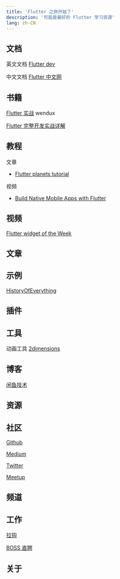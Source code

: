```yaml
---
title: 'Flutter 之旅开始了'
description: '可能是最好的 Flutter 学习资源'
lang: zh-CN
---
```


## 文档

英文文档 [Flutter dev](https://flutter.dev/docs)

中文文档 [Flutter 中文网](https://flutterchina.club/docs/)

## 书籍

[Flutter 实战](https://book.flutterchina.club/) wendux

[Flutter 完整开发实战详解](https://guoshuyu.cn/home/wx/)

## 教程

文章

- [Flutter planets tutorial](https://sergiandreplace.com/planets-flutter-from-design-to-app/)

视频

- [Build Native Mobile Apps with Flutter](https://eu.udacity.com/course/build-native-mobile-apps-with-flutter--ud905)

## 视频

[Flutter widget of the Week](youtube.com/watch?v=b_sQ9bMltGU&list=PLjxrf2q8roU23XGwz3Km7sQZFTdB996iG)

## 文章

## 示例

[HistoryOfEverything](https://github.com/2d-inc/HistoryOfEverything)

## 插件

## 工具

动画工具 [2dimensions](https://www.2dimensions.com/)

## 博客

[闲鱼技术](https://www.yuque.com/xytech/flutter)

## 资源

## 社区

[Github](https://github.com/flutter/flutter/issues)

[Medium](https://medium.com/flutter)

[Twitter](https://twitter.com/flutterdev)

[Meetup](https://www.meetup.com/find/?allMeetups=false&keywords=flutter&radius=Infinity&userFreeform=Santa+Clara%2C+CA&mcId=z95054&mcName=Santa+Clara%2C+CA&sort=recommended&eventFilter=mysugg)

## 频道

## 工作

[拉钩](https://www.lagou.com/jobs/list_flutter)

[BOSS 直聘](https://www.zhipin.com/job_detail/?query=flutter&city=100010000&industry=&position=#)

## 关于
